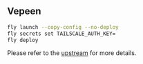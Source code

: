 Vepeen
------------------

```sh
fly launch --copy-config --no-deploy
fly secrets set TAILSCALE_AUTH_KEY=
fly deploy
```

Please refer to the [upstream](https://github.com/patte/fly-tailscale-exit) for more details.
